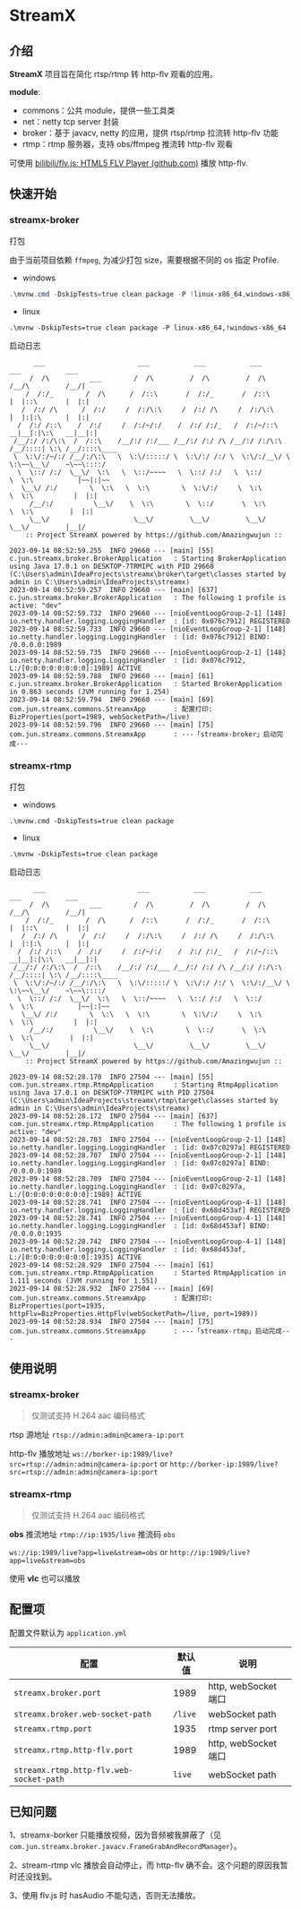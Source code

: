 # StreamX



## 介绍
**StreamX** 项目旨在简化 rtsp/rtmp 转 http-flv 观看的应用。

**module**:

- commons：公共 module，提供一些工具类
- net：netty tcp server 封装
- broker：基于 javacv, netty 的应用，提供 rtsp/rtmp 拉流转 http-flv 功能
- rtmp：rtmp 服务器，支持 obs/ffmpeg 推流转 http-flv 观看



可使用 [bilibili/flv.js: HTML5 FLV Player (github.com)](https://github.com/Bilibili/flv.js) 播放 http-flv.



## 快速开始

### streamx-broker

打包

由于当前项目依赖 `ffmpeg`, 为减少打包 size，需要根据不同的 os 指定 Profile.

- windows 

```powershell
.\mvnw.cmd -DskipTests=true clean package -P !linux-x86_64,windows-x86_64
```

- linux

```shell
.\mvnw -DskipTests=true clean package -P linux-x86_64,!windows-x86_64
```



启动日志

```
      ___                       ___           ___           ___           ___           ___
     /  /\          ___        /  /\         /  /\         /  /\         /__/\         /__/|
    /  /:/_        /  /\      /  /::\       /  /:/_       /  /::\       |  |::\       |  |:|
   /  /:/ /\      /  /:/     /  /:/\:\     /  /:/ /\     /  /:/\:\      |  |:|:\      |  |:|
  /  /:/ /::\    /  /:/     /  /:/~/:/    /  /:/ /:/_   /  /:/~/::\   __|__|:|\:\   __|__|:|
 /__/:/ /:/\:\  /  /::\    /__/:/ /:/___ /__/:/ /:/ /\ /__/:/ /:/\:\ /__/::::| \:\ /__/::::\____
 \  \:\/:/~/:/ /__/:/\:\   \  \:\/:::::/ \  \:\/:/ /:/ \  \:\/:/__\/ \  \:\~~\__\/    ~\~~\::::/
  \  \::/ /:/  \__\/  \:\   \  \::/~~~~   \  \::/ /:/   \  \::/       \  \:\           |~~|:|~~
   \__\/ /:/        \  \:\   \  \:\        \  \:\/:/     \  \:\        \  \:\          |  |:|
     /__/:/          \__\/    \  \:\        \  \::/       \  \:\        \  \:\         |  |:|
     \__\/                     \__\/         \__\/         \__\/         \__\/         |__|/
    :: Project StreamX powered by https://github.com/Amazingwujun ::

2023-09-14 08:52:59.255  INFO 29660 --- [main] [55] c.jun.streamx.broker.BrokerApplication   : Starting BrokerApplication using Java 17.0.1 on DESKTOP-7TRMIPC with PID 29660 (C:\Users\admin\IdeaProjects\streamx\broker\target\classes started by admin in C:\Users\admin\IdeaProjects\streamx)
2023-09-14 08:52:59.257  INFO 29660 --- [main] [637] c.jun.streamx.broker.BrokerApplication   : The following 1 profile is active: "dev"
2023-09-14 08:52:59.732  INFO 29660 --- [nioEventLoopGroup-2-1] [148] io.netty.handler.logging.LoggingHandler  : [id: 0x076c7912] REGISTERED
2023-09-14 08:52:59.733  INFO 29660 --- [nioEventLoopGroup-2-1] [148] io.netty.handler.logging.LoggingHandler  : [id: 0x076c7912] BIND: /0.0.0.0:1989
2023-09-14 08:52:59.735  INFO 29660 --- [nioEventLoopGroup-2-1] [148] io.netty.handler.logging.LoggingHandler  : [id: 0x076c7912, L:/[0:0:0:0:0:0:0:0]:1989] ACTIVE
2023-09-14 08:52:59.788  INFO 29660 --- [main] [61] c.jun.streamx.broker.BrokerApplication   : Started BrokerApplication in 0.863 seconds (JVM running for 1.254)
2023-09-14 08:52:59.794  INFO 29660 --- [main] [69] com.jun.streamx.commons.StreamxApp       : 配置打印: BizProperties(port=1989, webSocketPath=/live)
2023-09-14 08:52:59.796  INFO 29660 --- [main] [75] com.jun.streamx.commons.StreamxApp       : ---「streamx-broker」启动完成---
```



### streamx-rtmp

打包

- windows

```
.\mvnw.cmd -DskipTests=true clean package
```

- linux

```
.\mvnw -DskipTests=true clean package
```



启动日志

```
      ___                       ___           ___           ___           ___           ___
     /  /\          ___        /  /\         /  /\         /  /\         /__/\         /__/|
    /  /:/_        /  /\      /  /::\       /  /:/_       /  /::\       |  |::\       |  |:|
   /  /:/ /\      /  /:/     /  /:/\:\     /  /:/ /\     /  /:/\:\      |  |:|:\      |  |:|
  /  /:/ /::\    /  /:/     /  /:/~/:/    /  /:/ /:/_   /  /:/~/::\   __|__|:|\:\   __|__|:|
 /__/:/ /:/\:\  /  /::\    /__/:/ /:/___ /__/:/ /:/ /\ /__/:/ /:/\:\ /__/::::| \:\ /__/::::\____
 \  \:\/:/~/:/ /__/:/\:\   \  \:\/:::::/ \  \:\/:/ /:/ \  \:\/:/__\/ \  \:\~~\__\/    ~\~~\::::/
  \  \::/ /:/  \__\/  \:\   \  \::/~~~~   \  \::/ /:/   \  \::/       \  \:\           |~~|:|~~
   \__\/ /:/        \  \:\   \  \:\        \  \:\/:/     \  \:\        \  \:\          |  |:|
     /__/:/          \__\/    \  \:\        \  \::/       \  \:\        \  \:\         |  |:|
     \__\/                     \__\/         \__\/         \__\/         \__\/         |__|/
    :: Project StreamX powered by https://github.com/Amazingwujun ::

2023-09-14 08:52:28.170  INFO 27504 --- [main] [55] com.jun.streamx.rtmp.RtmpApplication     : Starting RtmpApplication using Java 17.0.1 on DESKTOP-7TRMIPC with PID 27504 (C:\Users\admin\IdeaProjects\streamx\rtmp\target\classes started by admin in C:\Users\admin\IdeaProjects\streamx)
2023-09-14 08:52:28.172  INFO 27504 --- [main] [637] com.jun.streamx.rtmp.RtmpApplication     : The following 1 profile is active: "dev"
2023-09-14 08:52:28.703  INFO 27504 --- [nioEventLoopGroup-2-1] [148] io.netty.handler.logging.LoggingHandler  : [id: 0x07c0297a] REGISTERED
2023-09-14 08:52:28.707  INFO 27504 --- [nioEventLoopGroup-2-1] [148] io.netty.handler.logging.LoggingHandler  : [id: 0x07c0297a] BIND: /0.0.0.0:1989
2023-09-14 08:52:28.709  INFO 27504 --- [nioEventLoopGroup-2-1] [148] io.netty.handler.logging.LoggingHandler  : [id: 0x07c0297a, L:/[0:0:0:0:0:0:0:0]:1989] ACTIVE
2023-09-14 08:52:28.741  INFO 27504 --- [nioEventLoopGroup-4-1] [148] io.netty.handler.logging.LoggingHandler  : [id: 0x68d453af] REGISTERED
2023-09-14 08:52:28.741  INFO 27504 --- [nioEventLoopGroup-4-1] [148] io.netty.handler.logging.LoggingHandler  : [id: 0x68d453af] BIND: /0.0.0.0:1935
2023-09-14 08:52:28.742  INFO 27504 --- [nioEventLoopGroup-4-1] [148] io.netty.handler.logging.LoggingHandler  : [id: 0x68d453af, L:/[0:0:0:0:0:0:0:0]:1935] ACTIVE
2023-09-14 08:52:28.929  INFO 27504 --- [main] [61] com.jun.streamx.rtmp.RtmpApplication     : Started RtmpApplication in 1.111 seconds (JVM running for 1.551)
2023-09-14 08:52:28.932  INFO 27504 --- [main] [69] com.jun.streamx.commons.StreamxApp       : 配置打印: BizProperties(port=1935, httpFlv=BizProperties.HttpFlv(webSocketPath=/live, port=1989))
2023-09-14 08:52:28.934  INFO 27504 --- [main] [75] com.jun.streamx.commons.StreamxApp       : ---「streamx-rtmp」启动完成---
```



## 使用说明

### streamx-broker

> 仅测试支持 H.264 aac 编码格式

rtsp 源地址 `rtsp://admin:admin@camera-ip:port`

http-flv 播放地址 `ws://borker-ip:1989/live?src=rtsp://admin:admin@camera-ip:port` or `http://borker-ip:1989/live?src=rtsp://admin:admin@camera-ip:port`



### streamx-rtmp

> 仅测试支持 H.264 aac 编码格式

**obs** 推流地址 `rtmp://ip:1935/live` 推流码 `obs`

`ws://ip:1989/live?app=live&stream=obs` or `http://ip:1989/live?app=live&stream=obs`

使用 **vlc** 也可以播放



## 配置项

配置文件默认为 `application.yml`

| 配置                                    | 默认值  | 说明                 |
| --------------------------------------- | ------- | -------------------- |
| `streamx.broker.port`                   | 1989    | http, webSocket 端口 |
| `streamx.broker.web-socket-path`        | `/live` | webSocket path       |
| `streamx.rtmp.port`                     | 1935    | rtmp server port     |
| `streamx.rtmp.http-flv.port`            | 1989    | http, webSocket 端口 |
| `streamx.rtmp.http-flv.web-socket-path` | `live`  | webSocket path       |



## 已知问题

1、streamx-borker 只能播放视频，因为音频被我屏蔽了（见 `com.jun.streamx.broker.javacv.FrameGrabAndRecordManager`）。

2、stream-rtmp vlc 播放会自动停止，而 http-flv 确不会。这个问题的原因我暂时还没找到。

3、使用 flv.js 时 hasAudio 不能勾选，否则无法播放。
